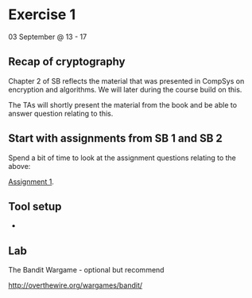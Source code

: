 # Exercise 1
03 September @ 13 - 17

## Recap of cryptography
Chapter 2 of SB reflects the material that was presented in CompSys on encryption and algorithms. We will later during the course build on this.

The TAs will shortly present the material from the book and be able to answer question relating to this.

## Start with assignments from SB 1 and SB 2
Spend a bit of time to look at the assignment questions relating to the above:

[Assignment 1](../assignments/assignment1.md).

## Tool setup
 * 

## Lab
The Bandit Wargame - optional but recommend

http://overthewire.org/wargames/bandit/
